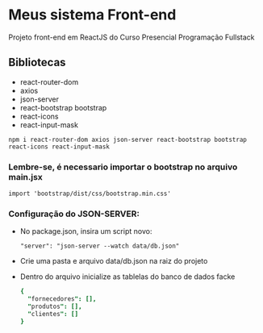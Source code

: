 # Meus sistema Front-end

Projeto front-end em ReactJS do Curso Presencial Programação Fullstack

## Bibliotecas

- react-router-dom
- axios
- json-server
- react-bootstrap bootstrap
- react-icons
- react-input-mask

```
npm i react-router-dom axios json-server react-bootstrap bootstrap react-icons react-input-mask
```


### Lembre-se, é necessario importar o bootstrap no arquivo main.jsx

```
import 'bootstrap/dist/css/bootstrap.min.css'
```


### Configuração do JSON-SERVER:

- No package.json, insira um script novo:

  ```
  "server": "json-server --watch data/db.json"
  ```
- Crie uma pasta e arquivo data/db.json na raiz do projeto
- Dentro do arquivo inicialize as tablelas do banco de dados facke

  ```j
  {
  	"fornecedores": [],
  	"produtos": [],
  	"clientes": []
  }
  ```
